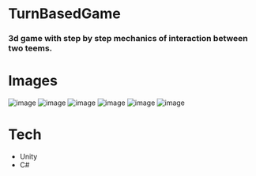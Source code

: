 # TurnBasedGame
  ### 3d game with step by step mechanics of interaction between two teems.
# Images
![image](https://user-images.githubusercontent.com/61432612/216390012-35c9cd61-6f49-460d-9972-6c9c33436fa7.png)
![image](https://user-images.githubusercontent.com/61432612/235319731-68cef23b-05d6-4893-ad94-ab079f415304.png)
![image](https://user-images.githubusercontent.com/61432612/235319753-a96e7900-8439-47b9-a6f7-e7496dc6b51a.png)
![image](https://user-images.githubusercontent.com/61432612/220027649-acce0822-b10f-4848-998f-f54f5c6769c5.png)
![image](https://user-images.githubusercontent.com/61432612/235319715-5709fdf0-e097-430b-bbb5-16d19afb182b.png)
![image](https://user-images.githubusercontent.com/61432612/235319793-5035f4ed-e71c-40ca-830d-33cfe8d275e4.png)

# Tech
- Unity
- C#
